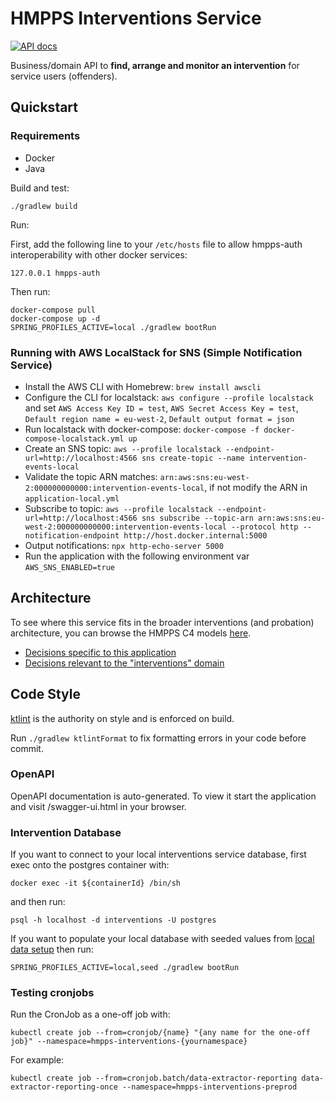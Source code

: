 # HMPPS Interventions Service

[![API docs](https://img.shields.io/badge/API_docs-view-85EA2D.svg?logo=swagger)](https://hmpps-interventions-service-dev.apps.live-1.cloud-platform.service.justice.gov.uk/swagger-ui.html)

Business/domain API to **find, arrange and monitor an intervention** for service users (offenders).

## Quickstart

### Requirements

- Docker
- Java

Build and test:
```
./gradlew build
```

Run:

First, add the following line to your `/etc/hosts` file to allow hmpps-auth interoperability with other docker services:

```127.0.0.1 hmpps-auth```

Then run:

```
docker-compose pull
docker-compose up -d
SPRING_PROFILES_ACTIVE=local ./gradlew bootRun
```

### Running with AWS LocalStack for SNS (Simple Notification Service)

- Install the AWS CLI with Homebrew: `brew install awscli`
- Configure the CLI for localstack: `aws configure --profile localstack` and set `AWS Access Key ID = test`, `AWS Secret Access Key = test`, `Default region name = eu-west-2`, `Default output format = json`
- Run localstack with docker-compose: `docker-compose -f docker-compose-localstack.yml up`
- Create an SNS topic: `aws --profile localstack --endpoint-url=http://localhost:4566 sns create-topic --name intervention-events-local`
- Validate the topic ARN matches: `arn:aws:sns:eu-west-2:000000000000:intervention-events-local`, if not modify the ARN in `application-local.yml`
- Subscribe to topic: `aws --profile localstack --endpoint-url=http://localhost:4566 sns subscribe --topic-arn arn:aws:sns:eu-west-2:000000000000:intervention-events-local --protocol http --notification-endpoint http://host.docker.internal:5000`
- Output notifications: `npx http-echo-server 5000`
- Run the application with the following environment var `AWS_SNS_ENABLED=true`

## Architecture

To see where this service fits in the broader interventions (and probation) architecture, you can browse the HMPPS C4 models [here](https://structurizr.com/share/56937/diagrams#interventions-container).

- [Decisions specific to this application](doc/adr)
- [Decisions relevant to the "interventions" domain](https://github.com/ministryofjustice/hmpps-interventions-docs)

## Code Style

[ktlint](https://github.com/pinterest/ktlint) is the authority on style and is enforced on build.

Run `./gradlew ktlintFormat` to fix formatting errors in your code before commit.

### OpenAPI

OpenAPI documentation is auto-generated. To view it start the application and visit /swagger-ui.html in your browser.

### Intervention Database
If you want to connect to your local interventions service database, first exec onto the postgres container with:
```
docker exec -it ${containerId} /bin/sh
```
and then run:
```
psql -h localhost -d interventions -U postgres
```

If you want to populate your local database with seeded values from [local data setup](/src/main/resources/db/local) then run:
```
SPRING_PROFILES_ACTIVE=local,seed ./gradlew bootRun
```

### Testing cronjobs

Run the CronJob as a one-off job with:

```
kubectl create job --from=cronjob/{name} "{any name for the one-off job}" --namespace=hmpps-interventions-{yournamespace}
```

For example:

```
kubectl create job --from=cronjob.batch/data-extractor-reporting data-extractor-reporting-once --namespace=hmpps-interventions-preprod
```
